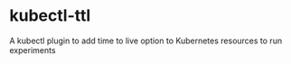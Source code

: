 # kubectl-ttl
A kubectl plugin to add time to live option to Kubernetes resources to run experiments 
